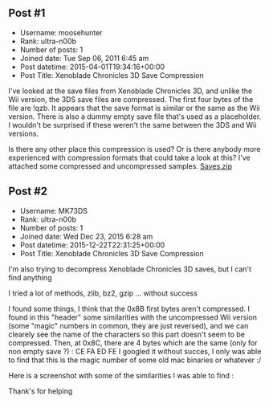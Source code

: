 ## Post #1
- Username: moosehunter
- Rank: ultra-n00b
- Number of posts: 1
- Joined date: Tue Sep 06, 2011 6:45 am
- Post datetime: 2015-04-01T19:34:16+00:00
- Post Title: Xenoblade Chronicles 3D Save Compression

I've looked at the save files from Xenoblade Chronicles 3D, and unlike the Wii version, the 3DS save files are compressed. The first four bytes of the file are !qzb. It appears that the save format is similar or the same as the Wii version. There is also a dummy empty save file that's used as a placeholder. I wouldn't be surprised if these weren't the same between the 3DS and Wii versions.

Is there any other place this compression is used? Or is there anybody more experienced with compression formats that could take a look at this? I've attached some compressed and uncompressed samples.
[Saves.zip](https://xentaxbackup.github.io/file/8921_Saves.zip)
## Post #2
- Username: MK73DS
- Rank: ultra-n00b
- Number of posts: 1
- Joined date: Wed Dec 23, 2015 6:28 am
- Post datetime: 2015-12-22T22:31:25+00:00
- Post Title: Xenoblade Chronicles 3D Save Compression

I'm also trying to decompress Xenoblade Chronicles 3D saves, but I can't find anything 

I tried a lot of methods, zlib, bz2, gzip ... without success 

I found some things, I think that the 0x8B first bytes aren't compressed. I found in this "header" some similarities with the uncompressed Wii version (some "magic" numbers in common, they are just reversed), and we can clearely see the name of the characters so this part doesn't seem to be compressed.
Then, at 0x8C, there are 4 bytes which are the same (only for non empty save ?) : CE FA ED FE
I googled it without succes, I only was able to find that this is the magic number of some old mac binaries or whatever :/

Here is a screenshot with some of the similarities I was able to find : 

Thank's for helping
